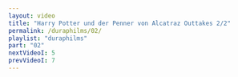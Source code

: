 ```yaml
---
layout: video
title: "Harry Potter und der Penner von Alcatraz Outtakes 2/2"
permalink: /duraphilms/02/
playlist: "duraphilms"
part: "02"
nextVideoI: 5
prevVideoI: 7
---
```

